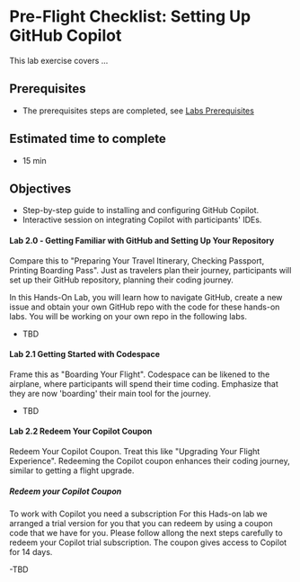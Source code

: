 # Pre-Flight Checklist: Setting Up GitHub Copilot 
This lab exercise covers ...

## Prerequisites
- The prerequisites steps are completed, see [Labs Prerequisites](https://github.com/XpiritBV/Copilot-Bootcamp#labs-prerequisites)

## Estimated time to complete
- 15 min

## Objectives
- Step-by-step guide to installing and configuring GitHub Copilot.
- Interactive session on integrating Copilot with participants' IDEs.

#### Lab 2.0 ‐ Getting Familiar with GitHub and Setting Up Your Repository
Compare this to "Preparing Your Travel Itinerary, Checking Passport, Printing Boarding Pass". Just as travelers plan their journey, participants will set up their GitHub repository, planning their coding journey.

In this Hands-On Lab, you will learn how to navigate GitHub, create a new issue and obtain your own GitHub repo with the code for these hands-on labs. You will be working on your own repo in the following labs.

- TBD

#### Lab 2.1 Getting Started with Codespace
Frame this as "Boarding Your Flight". Codespace can be likened to the airplane, where participants will spend their time coding. Emphasize that they are now 'boarding' their main tool for the journey.
- TBD

#### Lab 2.2 Redeem Your Copilot Coupon
Redeem Your Copilot Coupon. Treat this like "Upgrading Your Flight Experience". Redeeming the Copilot coupon enhances their coding journey, similar to getting a flight upgrade.

##### Redeem your Copilot Coupon
To work with Copilot you need a subscription For this Hads-on lab we arranged a trial version for you that you can redeem by using a coupon code that we have for you. Please follow allong the next steps carefully to redeem your Copilot trial subscription. The coupon gives access to Copilot for 14 days.

-TBD

